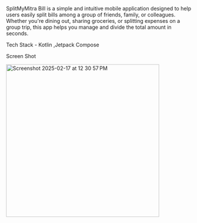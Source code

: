 SplitMyMitra Bill is a simple and intuitive mobile application designed to help users easily split bills among a group of friends, family, or colleagues. Whether you're dining out, sharing groceries, or splitting expenses on a group trip, this app helps you manage and divide the total amount in seconds.

Tech Stack - Kotlin ,Jetpack Compose

Screen Shot

<img width="416" alt="Screenshot 2025-02-17 at 12 30 57 PM" src="https://github.com/user-attachments/assets/c599ba78-3edc-4422-86a9-83e2a0809076" />
